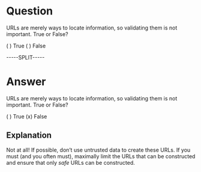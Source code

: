 # Question

URLs are merely ways to locate information, so validating them is not important. True or False?

( ) True
( ) False

-----SPLIT-----

# Answer

URLs are merely ways to locate information, so validating them is not important. True or False?

( ) True
(x) False

## Explanation

Not at all! If possible, don’t use untrusted data to create these URLs. If you must (and you often must), maximally limit the URLs that can be constructed and ensure that only *safe* URLs can be constructed. 


